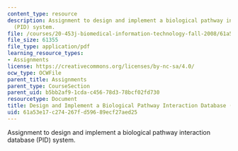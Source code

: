 ```yaml
---
content_type: resource
description: Assignment to design and implement a biological pathway interaction database
  (PID) system.
file: /courses/20-453j-biomedical-information-technology-fall-2008/61a53e17c274267fd59689ecf27aed25_assignment1.pdf
file_size: 61355
file_type: application/pdf
learning_resource_types:
- Assignments
license: https://creativecommons.org/licenses/by-nc-sa/4.0/
ocw_type: OCWFile
parent_title: Assignments
parent_type: CourseSection
parent_uid: b5bb2af9-1cda-c456-78d3-78bcf02fd730
resourcetype: Document
title: Design and Implement a Biological Pathway Interaction Database (PID) System
uid: 61a53e17-c274-267f-d596-89ecf27aed25
---
```

Assignment to design and implement a biological pathway interaction database (PID) system.
